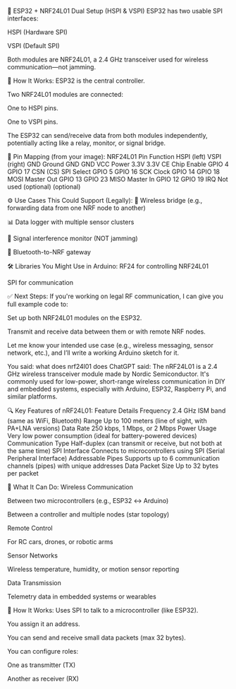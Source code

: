 🔧 ESP32 + NRF24L01 Dual Setup (HSPI & VSPI)
ESP32 has two usable SPI interfaces:

HSPI (Hardware SPI)

VSPI (Default SPI)

Both modules are NRF24L01, a 2.4 GHz transceiver used for wireless communication—not jamming.

🧠 How It Works:
ESP32 is the central controller.

Two NRF24L01 modules are connected:

One to HSPI pins.

One to VSPI pins.

The ESP32 can send/receive data from both modules independently, potentially acting like a relay, monitor, or signal bridge.

🧵 Pin Mapping (from your image):
NRF24L01 Pin	Function	HSPI (left)	VSPI (right)
GND	Ground	GND	GND
VCC	Power	3.3V	3.3V
CE	Chip Enable	GPIO 4	GPIO 17
CSN (CS)	SPI Select	GPIO 5	GPIO 16
SCK	Clock	GPIO 14	GPIO 18
MOSI	Master Out	GPIO 13	GPIO 23
MISO	Master In	GPIO 12	GPIO 19
IRQ	Not used	(optional)	(optional)

⚙️ Use Cases This Could Support (Legally):
📡 Wireless bridge (e.g., forwarding data from one NRF node to another)

📊 Data logger with multiple sensor clusters

📶 Signal interference monitor (NOT jamming)

🔄 Bluetooth-to-NRF gateway

🛠️ Libraries You Might Use in Arduino:
RF24 for controlling NRF24L01

SPI for communication

✅ Next Steps:
If you're working on legal RF communication, I can give you full example code to:

Set up both NRF24L01 modules on the ESP32.

Transmit and receive data between them or with remote NRF nodes.

Let me know your intended use case (e.g., wireless messaging, sensor network, etc.), and I’ll write a working Arduino sketch for it.







You said:
what does nrf24l01 does
ChatGPT said:
The nRF24L01 is a 2.4 GHz wireless transceiver module made by Nordic Semiconductor. It's commonly used for low-power, short-range wireless communication in DIY and embedded systems, especially with Arduino, ESP32, Raspberry Pi, and similar platforms.

🔍 Key Features of nRF24L01:
Feature	Details
Frequency	2.4 GHz ISM band (same as WiFi, Bluetooth)
Range	Up to 100 meters (line of sight, with PA+LNA versions)
Data Rate	250 kbps, 1 Mbps, or 2 Mbps
Power Usage	Very low power consumption (ideal for battery-powered devices)
Communication Type	Half-duplex (can transmit or receive, but not both at the same time)
SPI Interface	Connects to microcontrollers using SPI (Serial Peripheral Interface)
Addressable Pipes	Supports up to 6 communication channels (pipes) with unique addresses
Data Packet Size	Up to 32 bytes per packet

📡 What It Can Do:
Wireless Communication

Between two microcontrollers (e.g., ESP32 ↔ Arduino)

Between a controller and multiple nodes (star topology)

Remote Control

For RC cars, drones, or robotic arms

Sensor Networks

Wireless temperature, humidity, or motion sensor reporting

Data Transmission

Telemetry data in embedded systems or wearables

🧠 How It Works:
Uses SPI to talk to a microcontroller (like ESP32).

You assign it an address.

You can send and receive small data packets (max 32 bytes).

You can configure roles:

One as transmitter (TX)

Another as receiver (RX)

